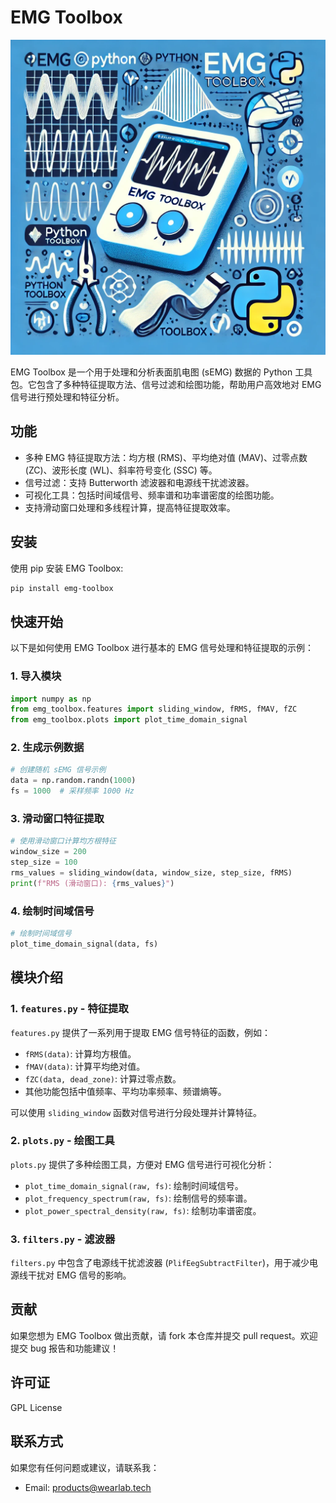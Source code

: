 # EMG Toolbox

<img src="./assets/logo.webp" style="zoom:50%;" />

EMG Toolbox 是一个用于处理和分析表面肌电图 (sEMG) 数据的 Python 工具包。它包含了多种特征提取方法、信号过滤和绘图功能，帮助用户高效地对 EMG 信号进行预处理和特征分析。

## 功能

- 多种 EMG 特征提取方法：均方根 (RMS)、平均绝对值 (MAV)、过零点数 (ZC)、波形长度 (WL)、斜率符号变化 (SSC) 等。
- 信号过滤：支持 Butterworth 滤波器和电源线干扰滤波器。
- 可视化工具：包括时间域信号、频率谱和功率谱密度的绘图功能。
- 支持滑动窗口处理和多线程计算，提高特征提取效率。

## 安装

使用 pip 安装 EMG Toolbox:

```bash
pip install emg-toolbox
```

## 快速开始

以下是如何使用 EMG Toolbox 进行基本的 EMG 信号处理和特征提取的示例：

### 1. 导入模块

```python
import numpy as np
from emg_toolbox.features import sliding_window, fRMS, fMAV, fZC
from emg_toolbox.plots import plot_time_domain_signal
```

### 2. 生成示例数据

```python
# 创建随机 sEMG 信号示例
data = np.random.randn(1000)
fs = 1000  # 采样频率 1000 Hz
```

### 3. 滑动窗口特征提取

```python
# 使用滑动窗口计算均方根特征
window_size = 200
step_size = 100
rms_values = sliding_window(data, window_size, step_size, fRMS)
print(f"RMS (滑动窗口): {rms_values}")
```

### 4. 绘制时间域信号

```python
# 绘制时间域信号
plot_time_domain_signal(data, fs)
```

## 模块介绍

### 1. `features.py` - 特征提取

`features.py` 提供了一系列用于提取 EMG 信号特征的函数，例如：

- `fRMS(data)`: 计算均方根值。
- `fMAV(data)`: 计算平均绝对值。
- `fZC(data, dead_zone)`: 计算过零点数。
- 其他功能包括中值频率、平均功率频率、频谱熵等。

可以使用 `sliding_window` 函数对信号进行分段处理并计算特征。

### 2. `plots.py` - 绘图工具

`plots.py` 提供了多种绘图工具，方便对 EMG 信号进行可视化分析：

- `plot_time_domain_signal(raw, fs)`: 绘制时间域信号。
- `plot_frequency_spectrum(raw, fs)`: 绘制信号的频率谱。
- `plot_power_spectral_density(raw, fs)`: 绘制功率谱密度。

### 3. `filters.py` - 滤波器

`filters.py` 中包含了电源线干扰滤波器 (`PlifEegSubtractFilter`)，用于减少电源线干扰对 EMG 信号的影响。

## 贡献

如果您想为 EMG Toolbox 做出贡献，请 fork 本仓库并提交 pull request。欢迎提交 bug 报告和功能建议！

## 许可证

GPL License

## 联系方式

如果您有任何问题或建议，请联系我：

- Email: products@wearlab.tech
